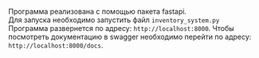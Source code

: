 Программа реализована с помощью пакета fastapi.<br>
Для запуска необходимо запустить файл `inventory_system.py`<br>
Программа развернется по адресу: `http://localhost:8000`. Чтобы посмотреть документацию в swagger необходимо перейти по адресу: `http://localhost:8000/docs`.